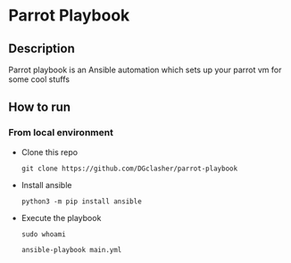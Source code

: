 # Parrot Playbook

## Description

Parrot playbook is an Ansible automation which sets up your parrot vm for some cool stuffs

## How to run

### From local environment

+ Clone this repo
  ```
  git clone https://github.com/DGclasher/parrot-playbook
  ```
+ Install ansible
  ```
  python3 -m pip install ansible
  ```
+ Execute the playbook
  ```
  sudo whoami
  ```
  ```
  ansible-playbook main.yml
  ```
